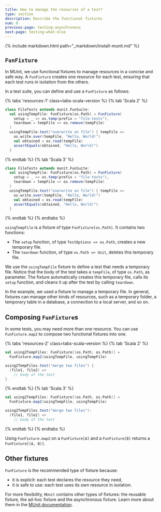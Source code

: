 ```yaml
---
title: How to manage the resources of a test?
type: section
description: Describe the functional fixtures
num: 8
previous-page: testing-asynchronous
next-page: testing-what-else
---
```


{% include markdown.html path="_markdown/install-munit.md" %}

## `FunFixture`

In MUnit, we use functional fixtures to manage resources in a concise and safe way.
A `FunFixture` creates one resource for each test, ensuring that each test runs in isolation from the others.

In a test suite, you can define and use a `FunFixture` as follows:

{% tabs 'resources-1' class=tabs-scala-version %}
{% tab 'Scala 2' %}
```scala
class FileTests extends munit.FunSuite:
  val usingTempFile: FunFixture[os.Path] = FunFixture(
    setup = _ => os.temp(prefix = "file-tests"),
    teardown = tempFile => os.remove(tempFile)
  )
  usingTempFile.test("overwrite on file") { tempFile =>
    os.write.over(tempFile, "Hello, World!")
    val obtained = os.read(tempFile)
    assertEquals(obtained, "Hello, World!")
  }
```
{% endtab %}
{% tab 'Scala 3' %}
```scala
class FileTests extends munit.FunSuite:
  val usingTempFile: FunFixture[os.Path] = FunFixture(
    setup = _ => os.temp(prefix = "file-tests"),
    teardown = tempFile => os.remove(tempFile)
  )
  usingTempFile.test("overwrite on file") { tempFile =>
    os.write.over(tempFile, "Hello, World!")
    val obtained = os.read(tempFile)
    assertEquals(obtained, "Hello, World!")
  }
```
{% endtab %}
{% endtabs %}

`usingTempFile` is a fixture of type `FunFixture[os.Path]`.
It contains two functions:
 - The `setup` function, of type `TestOptions => os.Path`, creates a new temporary file.
 - The `teardown` function, of type `os.Path => Unit`, deletes this temporary file.

We use the `usingTempFile` fixture to define a test that needs a temporary file.
Notice that the body of the test takes a `tempFile`, of type `os.Path`, as parameter.
The fixture automatically creates this temporary file, calls its `setup` function, and cleans it up after the test by calling `teardown`.

In the example, we used a fixture to manage a temporary file.
In general, fixtures can manage other kinds of resources, such as a temporary folder, a temporary table in a database, a connection to a local server, and so on.

## Composing `FunFixture`s

In some tests, you may need more than one resource.
You can use `FunFixture.map2` to compose two functional fixtures into one.

{% tabs 'resources-2' class=tabs-scala-version %}
{% tab 'Scala 2' %}
```scala
val using2TempFiles: FunFixture[(os.Path, os.Path)] =
  FunFixture.map2(usingTempFile, usingTempFile)

using2TempFiles.test("merge two files") {
  (file1, file2) =>
    // body of the test
}
```
{% endtab %}
{% tab 'Scala 3' %}
```scala
val using2TempFiles: FunFixture[(os.Path, os.Path)] =
  FunFixture.map2(usingTempFile, usingTempFile)

using2TempFiles.test("merge two files"):
  (file1, file2) =>
    // body of the test
```
{% endtab %}
{% endtabs %}

Using `FunFixture.map2` on a `FunFixture[A]` and a `FunFixture[B]` returns a `FunFixture[(A, B)]`.

## Other fixtures

`FunFixture` is the recommended type of fixture because:
- it is explicit: each test declares the resource they need,
- it is safe to use: each test uses its own resource in isolation.

For more flexibility, `MUnit` contains other types of fixtures: the reusable fixture, the ad-hoc fixture and the asynchronous fixture.
Learn more about them in the [MUnit documentation](https://scalameta.org/munit/docs/fixtures.html).
